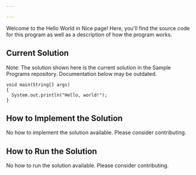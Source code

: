 ```yaml
---

---
```


Welcome to the Hello World in Nice page! Here, you'll find the source code for this program as well as a description of how the program works.

## Current Solution

Note: The solution shown here is the current solution in the Sample Programs repository. Documentation below may be outdated.

```Nice
void main(String[] args)
{
  System.out.println("Hello, world!");
}

```

## How to Implement the Solution

No how to implement the solution available. Please consider contributing.

## How to Run the Solution

No how to run the solution available. Please consider contributing.